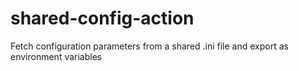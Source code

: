 # shared-config-action
Fetch configuration parameters from a shared .ini file and export as environment variables
